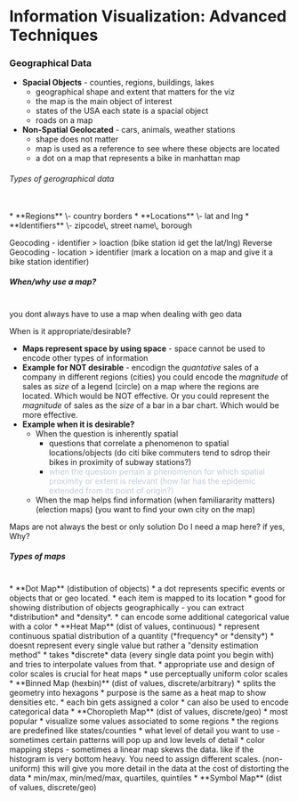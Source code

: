 # **Information Visualization: Advanced Techniques**

### Geographical Data

* **Spacial Objects** \- counties\, regions\, buildings\, lakes
    * geographical shape and extent that matters for the viz
    * the map is the main object of interest
    * states of the USA each state is a spacial object
    * roads on a map
* **Non-Spatial Geolocated** \- cars\, animals\, weather stations
    * shape does not matter
    * map is used as a reference to see where these objects are located
    * a dot on a map that represents a bike in manhattan map

###### Types of gerographical data
<br>
* **Regions** \- country borders
* **Locations** \- lat and lng
* **Identifiers** \- zipcode\, street name\, borough

Geocoding - identifier > loaction (bike station id get the lat/lng)
Reverse Geocoding - location > identifier (mark a location on a map and give it a bike station identifier)
<br>
##### When/why use a map?
<br>
you dont always have to use a map when dealing with geo data

When is it appropriate/desirable?

* **Maps represent space by using space** \- space cannot be used to encode other types of information
* **Example for NOT desirable** \- encodign the *quantative* sales of a company in different regions (cities) you could encode the *magnitude* of sales as *size* of a legend (circle) on a map where the regions are located. Which would be NOT effective. Or you could represent the *magnitude* of sales as the *size* of a bar in a bar chart. Which would be more effective.
* **Example when it is desirable?**
    * When the question is inherently spatial
        * questions that correlate a phenomenon to spatial locations/objects (do citi bike commuters tend to sdrop their bikes in proximity of subway stations?)
        * <span class="colour" style="color: rgb(192, 204, 219);">when the question pertain a phenomenon for which spatial proximity or extent is relevant (how far has the epidemic extended from its point of origin?)</span>
    * When the map helps find information (when familiararity matters) (election maps) (you want to find your own city on the map)

Maps are not always the best or only solution
Do I need a map here? if yes, Why?
<br>
##### Types of maps
<br>
* **Dot Map** (distibution of objects)
    * a dot represents specific events or objects that or geo located.
    * each item is mapped to its location
    * good for showing distribution of objects geographically - you can extract *distribution* and *density*.
    * can encode some additional categorical value with a color
* **Heat Map** (dist of values, continuous)
    * represent continuous spatial distribution of a quantity (*frequency* or *density*)
    * doesnt represent every single value but rather a "density estimation method"
        * takes *discrete* data (every single data point you begin with) and tries to interpolate values from that.
    * appropriate use and design of color scales is crucial for heat maps
        * use perceptually uniform color scales
* **Binned Map (hexbin)** (dist of values, discrete/arbitrary)
    * splits the geometry into hexagons
    * purpose is the same as a heat map to show densities etc.
    * each bin gets assigned a color
    * can also be used to encode categorical data
* **Choropleth Map** (dist of values, discrete/geo)
    * most popular
    * visualize some values associated to some regions
    * the regions are predefined like states/counties
    * what level of detail you want to use - sometimes certain patterns will pop up and low levels of detail
    * color mapping steps - sometimes a linear map skews the data. like if the histogram is very bottom heavy. You need to assign different scales. (non-uniform) this will give you more detail in the data at the cost of distorting the data
        * min/max, min/med/max, quartiles, quintiles
* **Symbol Map** (dist of values, discrete/geo)

<br>
<br>
<br>
<br>
<br>
<br>
<br>
<br>
<br>
<br>
<br>
<br>
<br>
<br>
<br>
<br>
<br>
<br>
<br>
<br>
<br>
<br>
<br>
<br>
<br>
<br>
<br>
<br>
<br>
<br>
<br>
<br>
<br>
<br>
<br>
<br>
<br>
<br>
<br>
<br>
